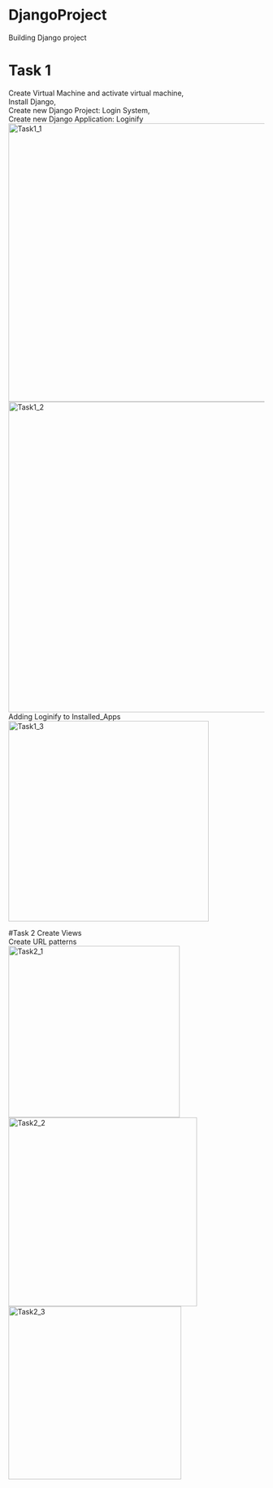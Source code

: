 # DjangoProject
Building Django project
# Task 1
Create Virtual Machine and activate virtual machine, <br/>
Install Django, <br/>
Create new Django Project: Login System, <br/>
Create new Django Application: Loginify <br/>
<img width="547" alt="Task1_1" src="https://github.com/user-attachments/assets/56616876-5912-4d82-b9c2-4904d3a0f45a" />
<img width="610" alt="Task1_2" src="https://github.com/user-attachments/assets/b1292ab4-ac25-4771-a9c9-9a5713b1e5f0" /> <br/>
Adding Loginify to Installed_Apps <br/>
<img width="394" alt="Task1_3" src="https://github.com/user-attachments/assets/a68576ba-d45e-472c-a06d-d93acc047a8b" /> <br/>

#Task 2
Create Views <br/>
Create URL patterns <br/>
<img width="337" alt="Task2_1" src="https://github.com/user-attachments/assets/31c57e2c-b422-41ca-b9c5-4932bc1667c4" /> <br/>
<img width="371" alt="Task2_2" src="https://github.com/user-attachments/assets/9e2c6edd-f60d-4988-b494-d8042eb76465" /> <br/>
<img width="340" alt="Task2_3" src="https://github.com/user-attachments/assets/50c7b5c7-fa9f-4960-ba69-b325b7f1ef3a" /> <br/>

